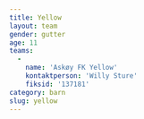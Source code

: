 ```yaml
---
title: Yellow
layout: team
gender: gutter
age: 11
teams:
  -
    name: 'Askøy FK Yellow'
    kontaktperson: 'Willy Sture'
    fiksid: '137181'
category: barn
slug: yellow
---
```

